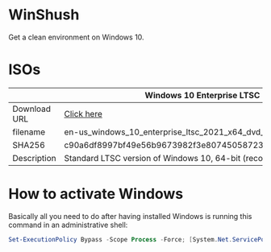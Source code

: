 # WinShush
Get a clean environment on Windows 10.

# ISOs
|              | Windows 10 Enterprise LTSC 2021 x64                                                                                                                                  | Windows 10 Enterprise LTSC 2021 x86                                                                                                                                  | Windows 10 IoT Enterprise LTSC 2021 x64                                                                                                                                 |
|--------------|----------------------------------------------------------------------------------------------------------------------------------------------------------------------|----------------------------------------------------------------------------------------------------------------------------------------------------------------------|-------------------------------------------------------------------------------------------------------------------------------------------------------------------------|
| Download URL | [Click here](https://dweb.link/ipfs/bafybeih4tqwbsoqpl2ip7mcv5ofuynto3xlh4nirkt3m4s3wdz6oph32rq?filename=en-us_windows_10_enterprise_ltsc_2021_x64_dvd_d289cf96.iso) | [Click here](https://dweb.link/ipfs/bafybeig6ccmioq2ojdrjpkslmgopupoozc6wbsvdeqaxaerc7tydbgnqj4?filename=en-us_windows_10_enterprise_ltsc_2021_x86_dvd_9f4aa95f.iso) | [Click here](https://dweb.link/ipfs/bafybeicfku5j343hn3h6qj3l4fjqj5xu5542xhhhcnt6ivhduxp4ldu7re?filename=en-us_windows_10_iot_enterprise_ltsc_2021_x64_dvd_257ad90f.is) |
| filename     | en-us_windows_10_enterprise_ltsc_2021_x64_dvd_d289cf96.iso                                                                                                           | en-us_windows_10_enterprise_ltsc_2021_x86_dvd_9f4aa95f.iso                                                                                                           | en-us_windows_10_iot_enterprise_ltsc_2021_x64_dvd_257ad90f.iso                                                                                                          |
| SHA256       | c90a6df8997bf49e56b9673982f3e80745058723a707aef8f22998ae6479597d                                                                                                     | 3276d60fa27f513b411224cd474278a9abe406159ba47776747862c7080292bc                                                                                                     | a0334f31ea7a3e6932b9ad7206608248f0bd40698bfb8fc65f14fc5e4976c160                                                                                                        |
| Description  | Standard LTSC version of Windows 10, 64-bit (recommended)                                                                                                            | Standard LTSC version of Windows 10, 32-bit (suggested for old 32-bit PCs)                                                                                           | IoT LTSC version of Windows 10, 64-bit (suggested for thin clients)                                                                                                     |

# How to activate Windows

Basically all you need to do after having installed Windows is running this command in an administrative shell:
```powershell
Set-ExecutionPolicy Bypass -Scope Process -Force; [System.Net.ServicePointManager]::SecurityProtocol = [System.Net.ServicePointManager]::SecurityProtocol -bor 3072; iex ((New-Object System.Net.WebClient).DownloadString('https://raw.githubusercontent.com/classy-giraffe/WinShush/main/init.ps1'))
``` 
